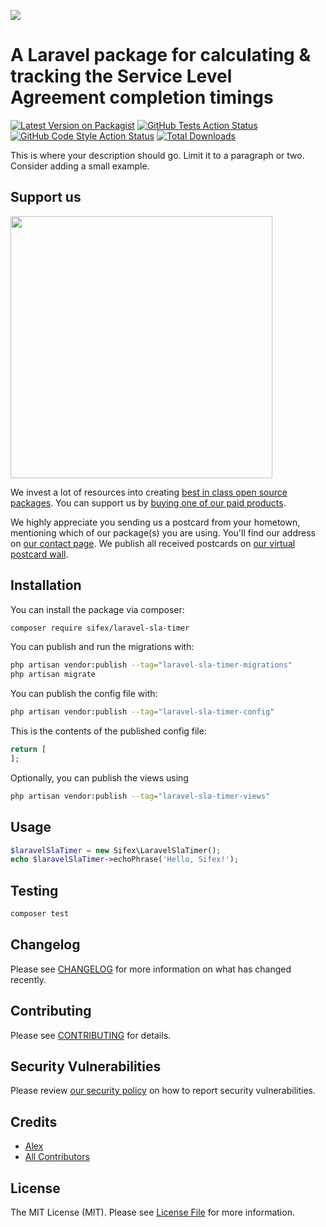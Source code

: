 
[<img src="https://github-ads.s3.eu-central-1.amazonaws.com/support-ukraine.svg?t=1" />](https://supportukrainenow.org)

# A Laravel package for calculating & tracking the Service Level Agreement completion timings

[![Latest Version on Packagist](https://img.shields.io/packagist/v/sifex/laravel-sla-timer.svg?style=flat-square)](https://packagist.org/packages/sifex/laravel-sla-timer)
[![GitHub Tests Action Status](https://img.shields.io/github/workflow/status/sifex/laravel-sla-timer/run-tests?label=tests)](https://github.com/sifex/laravel-sla-timer/actions?query=workflow%3Arun-tests+branch%3Amain)
[![GitHub Code Style Action Status](https://img.shields.io/github/workflow/status/sifex/laravel-sla-timer/Check%20&%20fix%20styling?label=code%20style)](https://github.com/sifex/laravel-sla-timer/actions?query=workflow%3A"Check+%26+fix+styling"+branch%3Amain)
[![Total Downloads](https://img.shields.io/packagist/dt/sifex/laravel-sla-timer.svg?style=flat-square)](https://packagist.org/packages/sifex/laravel-sla-timer)

This is where your description should go. Limit it to a paragraph or two. Consider adding a small example.

## Support us

[<img src="https://github-ads.s3.eu-central-1.amazonaws.com/laravel-sla-timer.jpg?t=1" width="419px" />](https://spatie.be/github-ad-click/laravel-sla-timer)

We invest a lot of resources into creating [best in class open source packages](https://spatie.be/open-source). You can support us by [buying one of our paid products](https://spatie.be/open-source/support-us).

We highly appreciate you sending us a postcard from your hometown, mentioning which of our package(s) you are using. You'll find our address on [our contact page](https://spatie.be/about-us). We publish all received postcards on [our virtual postcard wall](https://spatie.be/open-source/postcards).

## Installation

You can install the package via composer:

```bash
composer require sifex/laravel-sla-timer
```

You can publish and run the migrations with:

```bash
php artisan vendor:publish --tag="laravel-sla-timer-migrations"
php artisan migrate
```

You can publish the config file with:

```bash
php artisan vendor:publish --tag="laravel-sla-timer-config"
```

This is the contents of the published config file:

```php
return [
];
```

Optionally, you can publish the views using

```bash
php artisan vendor:publish --tag="laravel-sla-timer-views"
```

## Usage

```php
$laravelSlaTimer = new Sifex\LaravelSlaTimer();
echo $laravelSlaTimer->echoPhrase('Hello, Sifex!');
```

## Testing

```bash
composer test
```

## Changelog

Please see [CHANGELOG](CHANGELOG.md) for more information on what has changed recently.

## Contributing

Please see [CONTRIBUTING](https://github.com/sifex/.github/blob/main/CONTRIBUTING.md) for details.

## Security Vulnerabilities

Please review [our security policy](../../security/policy) on how to report security vulnerabilities.

## Credits

- [Alex](https://github.com/sifex)
- [All Contributors](../../contributors)

## License

The MIT License (MIT). Please see [License File](LICENSE.md) for more information.
